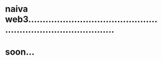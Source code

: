 # naiva web3...................................................................................
# soon...
